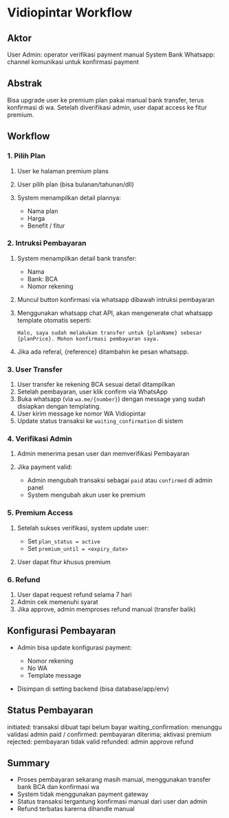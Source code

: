 # Vidiopintar Workflow

## Aktor

User
Admin: operator verifikasi payment manual
System
Bank
Whatsapp: channel komunikasi untuk konfirmasi payment

## Abstrak

Bisa upgrade user ke premium plan pakai manual bank transfer, terus konfirmasi di wa. Setelah diverifikasi admin, user dapat access ke fitur premium.

## Workflow

### 1. Pilih Plan

1. User ke halaman premium plans
2. User pilih plan (bisa bulanan/tahunan/dll)
3. System menampilkan detail plannya:

    * Nama plan
    * Harga
    * Benefit / fitur

### 2. Intruksi Pembayaran

1. System menampilkan detail bank transfer:

    * Nama
    * Bank: BCA
    * Nomor rekening

2. Muncul button konfirmasi via whatsapp dibawah intruksi pembayaran
3. Menggunakan whatsapp chat API, akan mengenerate chat whatsapp template otomatis seperti:

   ```
   Halo, saya sudah melakukan transfer untuk {planName} sebesar {planPrice}. Mohon konfirmasi pembayaran saya.
   ```
4. Jika ada referal, {reference} ditambahin ke pesan whatsapp.

### 3. User Transfer

1. User transfer ke rekening BCA sesuai detail ditampilkan
2. Setelah pembayaran, user klik confirm via WhatsApp
3. Buka whatsapp (via `wa.me/{number}`) dengan message yang sudah disiapkan dengan templating.
4. User kirim message ke nomor WA Vidiopintar
5. Update status transaksi ke `waiting_confirmation` di sistem

### 4. Verifikasi Admin

1. Admin menerima pesan user dan memverifikasi Pembayaran
2. Jika payment valid:

    * Admin mengubah transaksi sebagai `paid` atau `confirmed` di admin panel
    * System mengubah akun user ke premium

### 5. Premium Access

1. Setelah sukses verifikasi, system update user:

    * Set `plan_status = active`
    * Set `premium_until = <expiry_date>`
2. User dapat fitur khusus premium

### 6. Refund

1. User dapat request refund selama 7 hari
2. Admin cek memenuhi syarat
3. Jika approve, admin memproses refund manual (transfer balik)

## Konfigurasi Pembayaran

* Admin bisa update konfigurasi payment:

    * Nomor rekening
    * No WA
    * Template message
* Disimpan di setting backend (bisa database/app/env)

## Status Pembayaran

initiated: transaksi dibuat tapi belum bayar
waiting_confirmation: menunggu validasi admin
paid / confirmed: pembayaran diterima; aktivasi premium
rejected: pembayaran tidak valid
refunded: admin approve refund

## Summary

* Proses pembayaran sekarang masih manual, menggunakan transfer bank BCA dan konfirmasi wa
* System tidak menggunakan payment gateway
* Status transaksi tergantung konfirmasi manual dari user dan admin
* Refund terbatas karerna dihandle manual
